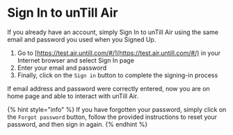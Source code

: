 # Sign In to unTill Air

If you already have an account, simply Sign In to unTill Air using the same email and password you used when you Signed Up.

1. Go to [https://test.air.untill.com/#/](https://test.air.untill.com/#/) in your Internet browser and select Sign In page
2. Enter your email and password
3. Finally, click on the `Sign in` button to complete the signing-in process

If email address and password were correctly entered, now you are on home page and able to interact with unTill Air.

{% hint style="info" %}
If you have forgotten your password, simply click on the `Forgot password` button, follow the provided instructions to reset your password, and then sign in again.
{% endhint %}
